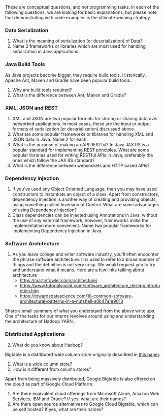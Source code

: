These are conceptual questions, and not programming tasks. In each of the following questions, we are looking for basic explanations, but please note that demonstrating with code examples is the ultimate winning strategy. 

### Data Serialization
1. What is the meaning of serialization (or deserialization) of Data?
4. Name 3 frameworks or libraries which are most used for handling serialization in Java applications.

### Java Build Tools
As Java projects become bigger, they require build tools. Historically, Apache Ant, Maven and Gradle have been popular build tools. 
1. Why are build tools required?
2. What is the difference between Ant, Maven and Gradle?

### XML, JSON and REST
1. XML and JSON are two popular formats for storing or sharing data over networked applications. In most cases, these are the input or output formats of serialization (or deserialization) discussed above. 
2. What are some popular frameworks or libraries for handling XML and JSON data in Java. Name 2 for each. 
3. What is the purpose of making an API RESTful? In Java JAX RS is a popular standard for implementing REST principles. What are some popular libraries used for writing RESTful APIs in Java, preferably the ones which follow the JAX RS standard?
4. What is the difference between websockets and HTTP based APIs?

### Dependency Injection
1. If you've used any Object Oriented Language, then you may have used constructors to instantiate an object of a class. Apart from constructors, dependency injection is another way of creating and providing objects, using something called Inversion of Control. What are some advantages of using Dependency Injection?
2. Class dependencies can be injected using Annotations in Java, without the use of any external framework, however, frameworks make the implementation more convenient. Name two popular frameworks for implementing Dependency Injection in Java. 

### Software Architecture
1. As you leave college and enter software industry, you'll often encounter the phrase software architecture. It is used to refer to a broad number of things and the definition is not very crisp. We would request you to try and understand what it means. Here are a few links talking about architecture
    - https://martinfowler.com/architecture/
    - https://www.tutorialspoint.com/software_architecture_design/introduction.htm
    - https://towardsdatascience.com/10-common-software-architectural-patterns-in-a-nutshell-a0b47a1e9013

Share a small summary of what you understand from the above write ups. One of the tasks for our interns revolves around using and understanding the architecture of Hadoop YARN. 

### Distributed Applications
2. What do you know about Hadoop? 

Bigtable is a distributed wide column store originally described in [this paper](https://static.googleusercontent.com/media/research.google.com/en//archive/bigtable-osdi06.pdf).

1. What is a wide column store?
2. How is it different from column stores?

Apart from being massively distributed, Google Bigtable is also offered on the cloud as part of Google Cloud Platform. 
1. Are there equivalent cloud offerings from Microsoft Azure, Amazon Web Services, IBM and Oracle? If yes, what are their names?
2. Are there open source alternatives to Google Cloud Bigtable, which can be self hosted? If yes, what are their names?
